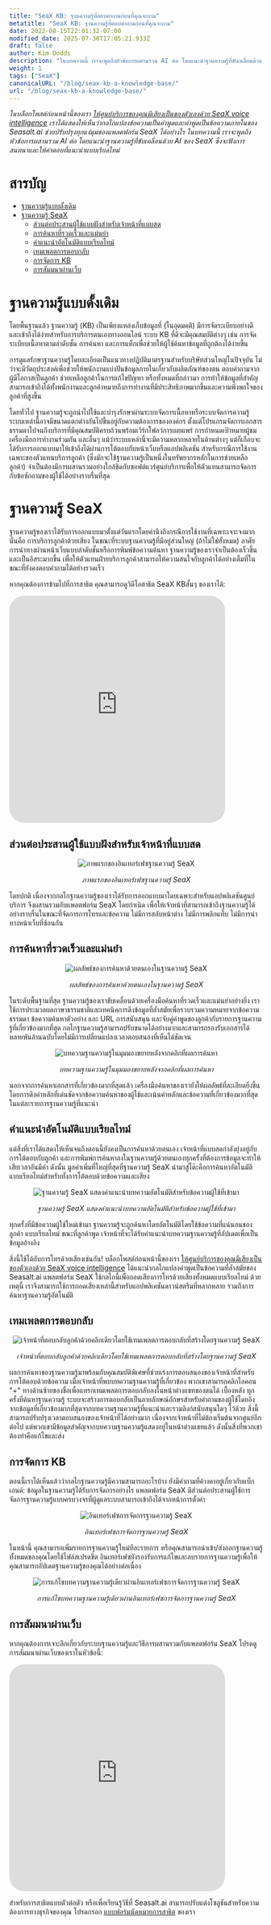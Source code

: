 ```yaml
---
title: "SeaX KB: ฐานความรู้ที่ตอบคำถามก่อนที่คุณจะถาม"
metatitle: "SeaX KB: ฐานความรู้ที่ตอบคำถามก่อนที่คุณจะถาม"
date: 2022-08-15T22:01:32-07:00
modified_date: 2025-07-30T17:05:21.933Z
draft: false
author: Kim Dodds
description: "ในบทความนี้ เราจะพูดถึงหัวข้อการผสานรวม AI ต่อ โดยแนะนำฐานความรู้ที่ขับเคลื่อนด้วย AI ของ SeaX ซึ่งให้คำตอบที่แนะนำแบบเรียลไทม์"
weight: 1
tags: ["SeaX"]
canonicalURL: "/blog/seax-kb-a-knowledge-base/"
url: "/blog/seax-kb-a-knowledge-base/"
---
```


*ในบล็อกโพสต์ก่อนหน้านี้ของเรา [ให้ศูนย์บริการของคุณมีเสียงเป็นของตัวเองด้วย SeaX voice intelligence](https://seasalt.ai/blog/21-seax-voice-intelligence/) เราได้แสดงให้เห็นว่ากลไกแปลงข้อความเป็นคำพูดและคำพูดเป็นข้อความภายในของ Seasalt.ai ช่วยปรับปรุงทุกแง่มุมของแพลตฟอร์ม SeaX ได้อย่างไร ในบทความนี้ เราจะพูดถึงหัวข้อการผสานรวม AI ต่อ โดยแนะนำฐานความรู้ที่ขับเคลื่อนด้วย AI ของ SeaX ซึ่งจะฟังการสนทนาและให้คำตอบที่แนะนำแบบเรียลไทม์*

# สารบัญ
- [ฐานความรู้แบบดั้งเดิม](#the-traditional-knowledge-base)
- [ฐานความรู้ SeaX](#seax-knowledge-base)
    - [ส่วนต่อประสานผู้ใช้แบบฝังสำหรับเจ้าหน้าที่แบบสด](#embedded-user-interface-for-live-agents)
    - [การค้นหาที่รวดเร็วและแม่นยำ](#fast-and-accurate-search)
    - [คำแนะนำอัตโนมัติแบบเรียลไทม์](#real-time-automated-suggestions)
    - [เทมเพลตการตอบกลับ](#response-templates)
    - [การจัดการ KB](#kb-management)
    - [การสัมมนาผ่านเว็บ](#webinar)

# ฐานความรู้แบบดั้งเดิม

โดยพื้นฐานแล้ว ฐานความรู้ (KB) เป็นเพียงแหล่งเก็บข้อมูลที่ (ในอุดมคติ) มีการจัดระเบียบอย่างดีและเข้าถึงได้ง่ายสำหรับการบริการตนเองทางออนไลน์ ระบบ KB ที่ดีจะมีคุณสมบัติต่างๆ เช่น การจัดระเบียบเนื้อหาตามลำดับชั้น การค้นหา และการแท็กเพื่อช่วยให้ผู้ใช้ค้นหาข้อมูลที่ถูกต้องได้ง่ายขึ้น

การดูแลรักษาฐานความรู้โดยละเอียดเป็นแนวทางปฏิบัติมาตรฐานสำหรับบริษัทส่วนใหญ่ในปัจจุบัน ไม่ว่าจะมีวัตถุประสงค์เพื่อช่วยให้พนักงานแบ่งปันข้อมูลภายในเกี่ยวกับผลิตภัณฑ์ของตน ตอบคำถามจากผู้มีโอกาสเป็นลูกค้า ช่วยเหลือลูกค้าในการแก้ไขปัญหา หรือทั้งหมดที่กล่าวมา การทำให้ข้อมูลที่สำคัญสามารถเข้าถึงได้ทั้งพนักงานและลูกค้าหมายถึงการทำงานที่มีประสิทธิภาพมากขึ้นและความพึงพอใจของลูกค้าที่สูงขึ้น

โดยทั่วไป ฐานความรู้จะถูกนำไปใช้และบำรุงรักษาผ่านระบบจัดการเนื้อหาหรือระบบจัดการความรู้ ระบบเหล่านี้อาจมีขนาดแตกต่างกันไปขึ้นอยู่กับความต้องการขององค์กร ตั้งแต่โปรแกรมจัดการเอกสารธรรมดาไปจนถึงบริการที่มีคุณสมบัติครบถ้วนพร้อมเวิร์กโฟลว์การเผยแพร่ การกำหนดเป้าหมายผู้ชม เครื่องมือการทำงานร่วมกัน และอื่นๆ แม้ว่าระบบเหล่านี้จะมีความหลากหลายในด้านต่างๆ แต่ก็เกือบจะได้รับการออกแบบมาให้เข้าถึงได้ผ่านการโต้ตอบกับหน้าเว็บหรือแอปพลิเคชัน สำหรับกรณีการใช้งานเฉพาะของตัวแทนบริการลูกค้า (ซึ่งมักจะใช้ฐานความรู้เป็นหนึ่งในทรัพยากรหลักในการช่วยเหลือลูกค้า) จำเป็นต้องมีการผสานรวมอย่างใกล้ชิดกับซอฟต์แวร์ศูนย์บริการเพื่อให้ตัวแทนสามารถจัดการกับข้อซักถามของผู้ใช้ได้อย่างราบรื่นที่สุด

# ฐานความรู้ SeaX

ฐานความรู้ของเราได้รับการออกแบบมาตั้งแต่วันแรกโดยคำนึงถึงกรณีการใช้งานที่เฉพาะเจาะจงมาก นั่นคือ การบริการลูกค้าด้วยเสียง ในขณะที่ระบบฐานความรู้ที่มีอยู่ส่วนใหญ่ (ถ้าไม่ใช่ทั้งหมด) อาศัยการนำทางผ่านหน้าเว็บแบบลำดับชั้นหรือการพิมพ์ข้อความค้นหา ฐานความรู้ของเราจำเป็นต้องเร็วขึ้นและเป็นอิสระมากขึ้น เพื่อให้ตัวแทนฝ่ายบริการลูกค้าสามารถให้ความสนใจกับลูกค้าได้อย่างเต็มที่ในขณะที่ยังคงตอบคำถามได้อย่างรวดเร็ว

หากคุณต้องการข้ามไปที่การสาธิต คุณสามารถดูวิดีโอสาธิต SeaX KBสั้นๆ ของเราได้:
<iframe width="85%" height="450px" src="https://www.youtube.com/embed/C_e_gaZHSFA" title="YouTube video player" frameborder="0" allow="accelerometer; autoplay; clipboard-write; encrypted-media; gyroscope; picture-in-picture" allowfullscreen style="border-radius: 30px;"></iframe>


## ส่วนต่อประสานผู้ใช้แบบฝังสำหรับเจ้าหน้าที่แบบสด

<center>
<img src="/images/blog/22-seax-knowledge-base/kb-intro.png" alt="ภาพแรกของอินเทอร์เฟซฐานความรู้ SeaX"/>

*ภาพแรกของอินเทอร์เฟซฐานความรู้ SeaX*
</center>

โดยปกติ เนื่องจากกลไกฐานความรู้ของเราได้รับการออกแบบมาโดยเฉพาะสำหรับแอปพลิเคชันศูนย์บริการ จึงผสานรวมกับแพลตฟอร์ม SeaX โดยกำเนิด เพื่อให้เจ้าหน้าที่สามารถเข้าถึงฐานความรู้ได้อย่างราบรื่นในขณะที่จัดการการโทรและข้อความ ไม่มีการสลับหน้าต่าง ไม่มีการพลิกแท็บ ไม่มีการนำทางหน้าเว็บที่ซ้อนกัน

## การค้นหาที่รวดเร็วและแม่นยำ

<center>
<img src="/images/blog/22-seax-knowledge-base/kb-manual-search.png" alt="ผลลัพธ์ของการค้นหาด้วยตนเองในฐานความรู้ SeaX"/>

*ผลลัพธ์ของการค้นหาด้วยตนเองในฐานความรู้ SeaX*
</center>

ในระดับพื้นฐานที่สุด ฐานความรู้ของเราขับเคลื่อนด้วยเครื่องมือค้นหาที่รวดเร็วและแม่นยำอย่างยิ่ง เราใช้การประมวลผลภาษาธรรมชาติและเทคนิคการดึงข้อมูลที่ล้ำสมัยเพื่อรวบรวมความหมายจากข้อความธรรมดา ข้อความค้นหาตัวอย่าง และ URL การสนับสนุน และจับคู่คำพูดของลูกค้ากับรายการฐานความรู้ที่เกี่ยวข้องมากที่สุด กลไกฐานความรู้สามารถปรับขนาดได้อย่างมากและสามารถรองรับเอกสารได้หลายพันล้านฉบับโดยไม่มีการเปลี่ยนแปลงเวลาตอบสนองที่เห็นได้ชัดเจน

<center>
<img src="/images/blog/22-seax-knowledge-base/kb-detail.png" alt="บทความฐานความรู้ในมุมมองขยายหลังจากคลิกที่ผลการค้นหา"/>

*บทความฐานความรู้ในมุมมองขยายหลังจากคลิกที่ผลการค้นหา*
</center>

นอกจากการค้นหาเอกสารที่เกี่ยวข้องมากที่สุดแล้ว เครื่องมือค้นหาของเรายังให้ผลลัพธ์ที่ละเอียดยิ่งขึ้นโดยการดึงคำหลักที่เด่นชัดจากข้อความค้นหาของผู้ใช้และเน้นคำหลักและข้อความที่เกี่ยวข้องมากที่สุดในแต่ละรายการฐานความรู้ที่แนะนำ

## คำแนะนำอัตโนมัติแบบเรียลไทม์

แต่สิ่งที่เราได้แสดงให้เห็นจนถึงตอนนี้ยังคงเป็นการค้นหาด้วยตนเอง เจ้าหน้าที่แบบสดกำลังยุ่งอยู่กับการโต้ตอบกับลูกค้า และการพิมพ์การค้นหาลงในฐานความรู้ด้วยตนเองทุกครั้งที่ต้องการข้อมูลจะทำให้เสียเวลาอันมีค่า ดังนั้น มูลค่าเพิ่มที่ใหญ่ที่สุดที่ฐานความรู้ SeaX นำมาสู่โต๊ะคือการค้นหาอัตโนมัติแบบเรียลไทม์สำหรับทั้งการโต้ตอบด้วยข้อความและเสียง

<center>
<img src="/images/blog/22-seax-knowledge-base/kb-automatic-search.png" alt="ฐานความรู้ SeaX แสดงคำแนะนำบทความอัตโนมัติสำหรับข้อความผู้ใช้ที่เข้ามา"/>

*ฐานความรู้ SeaX แสดงคำแนะนำบทความอัตโนมัติสำหรับข้อความผู้ใช้ที่เข้ามา*
</center>

ทุกครั้งที่มีข้อความผู้ใช้ใหม่เข้ามา ฐานความรู้จะถูกค้นหาโดยอัตโนมัติโดยใช้ข้อความที่แน่นอนของลูกค้า แบบเรียลไทม์ ขณะที่ลูกค้าพูด เจ้าหน้าที่จะได้รับคำแนะนำบทความฐานความรู้ที่อัปเดตเพื่อเป็นข้อมูลอ้างอิง

สิ่งนี้ใช้ได้กับการโทรด้วยเสียงเช่นกัน! บล็อกโพสต์ก่อนหน้านี้ของเรา [ให้ศูนย์บริการของคุณมีเสียงเป็นของตัวเองด้วย SeaX voice intelligence](https.seasalt.ai/blog/21-seax-voice-intelligence/) ได้แนะนำกลไกแปลงคำพูดเป็นข้อความที่ล้ำสมัยของ Seasalt.ai แพลตฟอร์ม SeaX ใช้กลไกนี้เพื่อถอดเสียงการโทรด้วยเสียงทั้งหมดแบบเรียลไทม์ ด้วยเหตุนี้ เราจึงสามารถใช้การถอดเสียงเหล่านี้สำหรับแอปพลิเคชันดาวน์สตรีมที่หลากหลาย รวมถึงการค้นหาฐานความรู้อัตโนมัติ

## เทมเพลตการตอบกลับ

<center>
<img src="/images/blog/22-seax-knowledge-base/kb-response-template.png" alt="เจ้าหน้าที่ตอบกลับลูกค้าด้วยคลิกเดียวโดยใช้เทมเพลตการตอบกลับที่สร้างโดยฐานความรู้ SeaX"/>

*เจ้าหน้าที่ตอบกลับลูกค้าด้วยคลิกเดียวโดยใช้เทมเพลตการตอบกลับที่สร้างโดยฐานความรู้ SeaX*
</center>

ผลการค้นหาของฐานความรู้มาพร้อมกับคุณสมบัติพิเศษที่ช่วยเร่งการตอบสนองของเจ้าหน้าที่สำหรับการโต้ตอบด้วยข้อความ เมื่อเจ้าหน้าที่พบบทความฐานความรู้ที่เกี่ยวข้อง พวกเขาสามารถคลิกไอคอน "+" ทางด้านซ้ายของชื่อเพื่อแทรกเทมเพลตการตอบกลับลงในหน้าต่างแชทของตนได้ เบื้องหลัง ทุกครั้งที่ค้นหาฐานความรู้ ระบบจะสร้างการตอบกลับเป็นลายลักษณ์อักษรสำหรับคำถามของผู้ใช้โดยอิงจากข้อมูลที่เกี่ยวข้องมากที่สุดจากบทความฐานความรู้ที่แนะนำและรวมลิงก์สนับสนุนใดๆ ไว้ด้วย สิ่งนี้สามารถปรับปรุงเวลาตอบสนองของเจ้าหน้าที่ได้อย่างมาก เนื่องจากเจ้าหน้าที่ไม่ต้องเริ่มต้นจากศูนย์อีกต่อไป แต่พวกเขามีข้อมูลสำคัญจากบทความฐานความรู้แสดงอยู่ในหน้าต่างแชทแล้ว ดังนั้นสิ่งที่พวกเขาต้องทำคือแก้ไขและส่ง


## การจัดการ KB

ตอนนี้เราได้เห็นแล้วว่ากลไกฐานความรู้มีความสามารถอะไรบ้าง ยังมีคำถามที่ค้างคาอยู่เกี่ยวกับแบ็กเอนด์: ข้อมูลในฐานความรู้ได้รับการจัดการอย่างไร แพลตฟอร์ม SeaX มีส่วนต่อประสานผู้ใช้การจัดการฐานความรู้แบบครบวงจรที่ผู้ดูแลระบบสามารถเข้าถึงได้จากหน้าการตั้งค่า

<center>
<img src="/images/blog/22-seax-knowledge-base/kb-management.png" alt="อินเทอร์เฟซการจัดการฐานความรู้ SeaX"/>

*อินเทอร์เฟซการจัดการฐานความรู้ SeaX*
</center>

ในหน้านี้ คุณสามารถเพิ่มรายการฐานความรู้ใหม่ทีละรายการ หรือคุณสามารถนำเข้า/ส่งออกฐานความรู้ทั้งหมดของคุณโดยใช้ไฟล์สเปรดชีต อินเทอร์เฟซยังรองรับการแก้ไขและลบรายการฐานความรู้เพื่อให้คุณสามารถอัปเดตฐานความรู้ของคุณได้อย่างต่อเนื่อง

<center>
<img src="/images/blog/22-seax-knowledge-base/kb-edit.png" alt="การแก้ไขบทความฐานความรู้เดียวผ่านอินเทอร์เฟซการจัดการฐานความรู้ SeaX"/>

*การแก้ไขบทความฐานความรู้เดียวผ่านอินเทอร์เฟซการจัดการฐานความรู้ SeaX*
</center>

## การสัมมนาผ่านเว็บ

หากคุณต้องการเจาะลึกเกี่ยวกับระบบฐานความรู้และวิธีการผสานรวมกับแพลตฟอร์ม SeaX โปรดดูการสัมมนาผ่านเว็บของเราในหัวข้อนี้:
<iframe width="85%" height="450px" src="https://www.youtube.com/embed/FOqQ01fpKQ4" title="YouTube video player" frameborder="0" allow="accelerometer; autoplay; clipboard-write; encrypted-media; gyroscope; picture-in-picture" allowfullscreen style="border-radius: 30px;"></iframe>

สำหรับการสาธิตแบบตัวต่อตัว หรือเพื่อเรียนรู้วิธีที่ Seasalt.ai สามารถปรับแต่งโซลูชันสำหรับความต้องการทางธุรกิจของคุณ โปรดกรอก [แบบฟอร์มนัดหมายการสาธิต](https://meetings.hubspot.com/seasalt-ai/seasalt-meeting) ของเรา